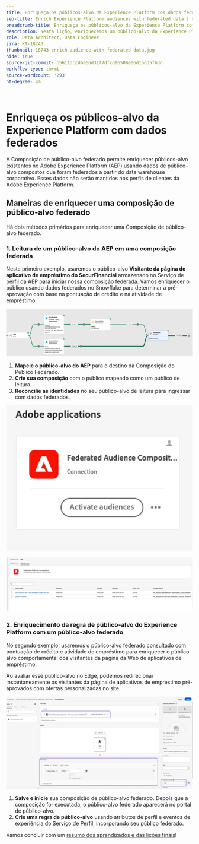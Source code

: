 ```yaml
---
title: Enriqueça os públicos-alvo da Experience Platform com dados federados
seo-title: Enrich Experience Platform audiences with federated data | Unlock cross-channel insights with Federated Audience Composition
breadcrumb-title: Enriqueça os públicos-alvo da Experience Platform com dados federados
description: Nesta lição, enriquecemos um público-alvo da Experience Platform com dados federados.
role: Data Architect, Data Engineer
jira: KT-18743
thumbnail: 18743-enrich-audience-with-federated-data.jpg
hide: true
source-git-commit: b5611dccdba66d31f7dfcd96506e06d1bdd5fb3d
workflow-type: tm+mt
source-wordcount: '293'
ht-degree: 4%

---
```



# Enriqueça os públicos-alvo da Experience Platform com dados federados

A Composição de público-alvo federado permite enriquecer públicos-alvo existentes no Adobe Experience Platform (AEP) usando dados de público-alvo compostos que foram federados a partir do data warehouse corporativo. Esses dados não serão mantidos nos perfis de clientes da Adobe Experience Platform.

## Maneiras de enriquecer uma composição de público-alvo federado

Há dois métodos primários para enriquecer uma Composição de público-alvo federado.

### &#x200B;1. Leitura de um público-alvo do AEP em uma composição federada

Neste primeiro exemplo, usaremos o público-alvo **Visitante da página do aplicativo de empréstimo do SecurFinancial** armazenado no Serviço de perfil da AEP para iniciar nossa composição federada. Vamos enriquecer o público usando dados federados no Snowflake para determinar a pré-aprovação com base na pontuação de crédito e na atividade de empréstimo.

![exemplo de composição federada](assets/snowflake-preapproval.png)

1. **Mapeie o público-alvo do AEP** para o destino da Composição do Público Federado.
2. **Crie sua composição** com o público mapeado como um público de leitura.
3. **Reconcilie as identidades** no seu público-alvo de leitura para ingressar com dados federados.

![método-federado-1-1](assets/federated-method-1-1.png)

![método-federado-1-2](assets/federated-method-1-2.png)

### &#x200B;2. Enriquecimento da regra de público-alvo do Experience Platform com um público-alvo federado

No segundo exemplo, usaremos o público-alvo federado consultado com pontuação de crédito e atividade de empréstimo para enriquecer o público-alvo comportamental dos visitantes da página da Web de aplicativos de empréstimo.

Ao avaliar esse público-alvo no Edge, podemos redirecionar instantaneamente os visitantes da página de aplicativos de empréstimo pré-aprovados com ofertas personalizadas no site.

![edge-audience-enrich](assets/edge-audience-enrich.png)

1. **Salve e inicie** sua composição de público-alvo federado. Depois que a composição for executada, o público-alvo federado aparecerá no portal de público-alvo.
2. **Crie uma regra de público-alvo** usando atributos de perfil e eventos de experiência do Serviço de Perfil, incorporando seu público federado.

Vamos concluir com um [resumo dos aprendizados e das lições finais](conclusion.md)!
